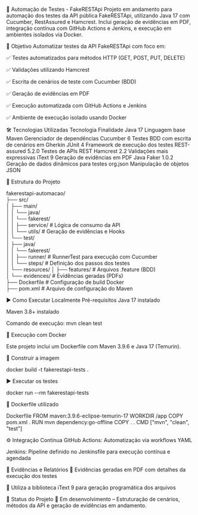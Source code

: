 🧪 Automação de Testes - FakeRESTApi
Projeto em andamento para automação dos testes da API pública FakeRESTApi, utilizando Java 17 com Cucumber, RestAssured e Hamcrest. Inclui geração de evidências em PDF, integração contínua com GitHub Actions e Jenkins, e execução em ambientes isolados via Docker.

🚀 Objetivo
Automatizar testes da API FakeRESTApi com foco em:

✅ Testes automatizados para métodos HTTP (GET, POST, PUT, DELETE)

✅ Validações utilizando Hamcrest

✅ Escrita de cenários de teste com Cucumber (BDD)

✅ Geração de evidências em PDF

✅ Execução automatizada com GitHub Actions e Jenkins

✅ Ambiente de execução isolado usando Docker

🛠️ Tecnologias Utilizadas
Tecnologia	Finalidade
Java 17	Linguagem base
Maven	Gerenciador de dependências
Cucumber 6	Testes BDD com escrita de cenários em Gherkin
JUnit 4	Framework de execução dos testes
REST-assured 5.2.0	Testes de APIs REST
Hamcrest 2.2	Validações mais expressivas
iText 9	Geração de evidências em PDF
Java Faker 1.0.2	Geração de dados dinâmicos para testes
org.json	Manipulação de objetos JSON


📁 Estrutura do Projeto

fakerestapi-automacao/                                                                                                      
├── src/                                                                                                                      
│   ├── main/                                                                                                   
│   │   └── java/                                                                                                               
│   │       └── fakerest/                                                                                                          
│   │           ├── service/              # Lógica de consumo da API                                                              
│   │           └── utils/                # Geração de evidências e Hooks                                                          
│   └── test/                                                                                                                      
│       ├── java/                                                                                                         
│       │   └── fakerest/                                                                                                         
│       │       ├── runner/             # RunnerTest para execução com Cucumber                                                  
│       │       └── steps/              # Definição dos passos dos testes                                                         
│       └── resources/
│           ├── features/             # Arquivos .feature (BDD)                                                  
│           └── evidences/            # Evidências geradas (PDFs)                                                  
├── Dockerfile                        # Configuração de build Docker                                                  
├── pom.xml                           # Arquivo de configuração do Maven                                                  

             

▶️ Como Executar Localmente
Pré-requisitos
Java 17 instalado

Maven 3.8+ instalado

Comando de execução:
mvn clean test

🐳 Execução com Docker

Este projeto inclui um Dockerfile com Maven 3.9.6 e Java 17 (Temurin).

🔨 Construir a imagem

docker build -t fakerestapi-tests .

▶️ Executar os testes

docker run --rm fakerestapi-tests

📝 Dockerfile utilizado

Dockerfile
FROM maven:3.9.6-eclipse-temurin-17
WORKDIR /app
COPY pom.xml .
RUN mvn dependency:go-offline
COPY . .
CMD ["mvn", "clean", "test"]


⚙️ Integração Contínua
GitHub Actions: Automatização via workflows YAML

Jenkins: Pipeline definido no Jenkinsfile para execução contínua e agendada

🧾 Evidências e Relatórios
📄 Evidências geradas em PDF com detalhes da execução dos testes

💼 Utiliza a biblioteca iText 9 para geração programática dos arquivos

📌 Status do Projeto
🚧 Em desenvolvimento – Estruturação de cenários, métodos da API e geração de evidências em andamento.
